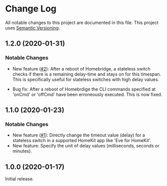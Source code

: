 # Change Log

All notable changes to this project are documented in this file. This project uses [Semantic Versioning](https://semver.org/).

## 1.2.0 (2020-01-31)

### Notable Changes

* New feature ([#2](https://github.com/hans-1/homebridge-cmdtriggerswitch/issues/2)):  After a reboot of Homebridge, a stateless switch checks if there is a remaining delay-time and stays on for this timespan. This is specifically useful for stateless switches with high delay values.

* Bug fix: After a reboot of Homebrdige the CLI commands specified at 'onCmd' or 'offCmd' have been erroneously executed. This is now fixed. 

## 1.1.0 (2020-01-23)

### Notable Changes

* New feature ([#1](https://github.com/hans-1/homebridge-cmdtriggerswitch/issues/1)): Directly change the timeout value (delay) for a stateless switch in a supported HomeKit app like 'Eve for HomeKit'.
* New feature: Specify the unit of delay values (milliseconds, seconds or minutes).


## 1.0.0 (2020-01-17)

Initial release.
